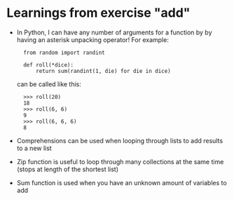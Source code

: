 # Learnings from exercise "add"

* In Python, I can have any number of arguments for a function by by having an asterisk unpacking operator! For example:

        from random import randint

        def roll(*dice):
            return sum(randint(1, die) for die in dice)

    can be called like this:

        >>> roll(20)
        18
        >>> roll(6, 6)
        9
        >>> roll(6, 6, 6)
        8

* Comprehensions can be used when looping through lists to add results to a new list
* Zip function is useful to loop through many collections at the same time (stops at length of the shortest list)
* Sum function is used when you have an unknown amount of variables to add
